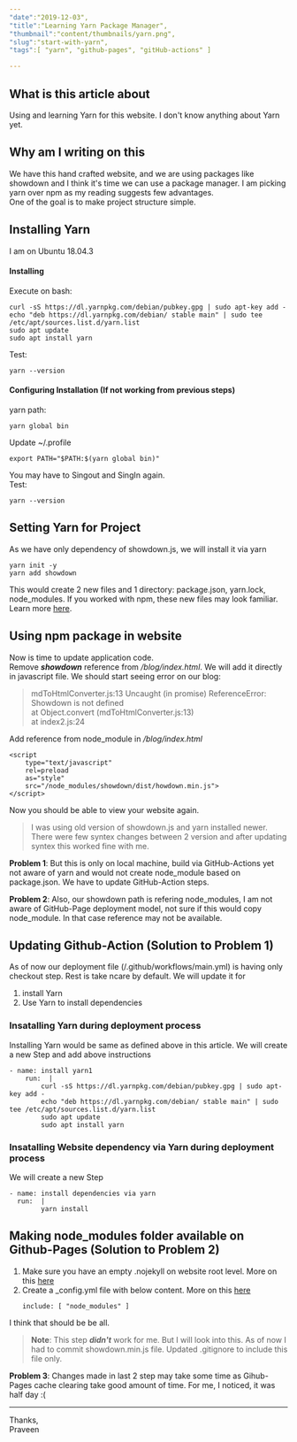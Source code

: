 ```yaml
---
"date":"2019-12-03",
"title":"Learning Yarn Package Manager",
"thumbnail":"content/thumbnails/yarn.png",
"slug":"start-with-yarn",
"tags":[ "yarn", "github-pages", "gitHub-actions" ]

---
```


## What is this article about
Using and learning Yarn for this website. I don't know anything about Yarn yet.

## Why am I writing on this
We have this hand crafted website, and we are using packages like showdown and I think it's time we can use a package manager. I am picking yarn over npm as my reading suggests few advantages.  
One of the goal is to make project structure simple.

## Installing Yarn
I am on Ubuntu 18.04.3

#### Installing
Execute on bash:
```
curl -sS https://dl.yarnpkg.com/debian/pubkey.gpg | sudo apt-key add -
echo "deb https://dl.yarnpkg.com/debian/ stable main" | sudo tee /etc/apt/sources.list.d/yarn.list
sudo apt update 
sudo apt install yarn
```
Test:
```
yarn --version
```
#### Configuring Installation (If not working from previous steps)
yarn path:
```
yarn global bin 
```
Update ~/.profile 
```
export PATH="$PATH:$(yarn global bin)"
```
You may have to Singout and SingIn again.  
Test:
```
yarn --version
```
## Setting Yarn for Project
As we have only dependency of showdown.js, we will install it via yarn
```
yarn init -y
yarn add showdown
```
This would create 2 new files and 1 directory: package.json, yarn.lock, node_modules. If you worked with npm, these new files may look familiar. Learn more [here](https://yarnpkg.com/en/docs/usage).

## Using npm package in website
Now is time to update application code.  
Remove ***showdown*** reference from */blog/index.html*. We will add it directly in javascript file. We should start seeing error on our blog:
> mdToHtmlConverter.js:13 Uncaught (in promise) ReferenceError: Showdown is not defined  
>    at Object.convert (mdToHtmlConverter.js:13)  
>    at index2.js:24

Add reference from node_module in */blog/index.html*

```
<script 
    type="text/javascript" 
    rel=preload 
    as="style"
    src="/node_modules/showdown/dist/howdown.min.js">
</script>
```
Now you should be able to view your website again.  
>I was using old version of showdown.js and yarn installed newer. There were few syntex changes between 2 version and after updating syntex this worked fine with me.

**Problem 1**: But this is only on local machine, build via GitHub-Actions yet not aware of yarn and would not create node_module based on package.json. We have to update GitHub-Action steps.

**Problem 2**: Also, our showdown path is refering node_modules, I am not aware of GitHub-Page deployment model, not sure if this would copy node_module. In that case reference may not be available.

## Updating Github-Action (Solution to Problem 1)
As of now our deployment file (/.github/workflows/main.yml) is having only checkout step. Rest is take ncare by default. We will update it for  
1. install Yarn
2. Use Yarn to install dependencies

### Insatalling Yarn during deployment process
Installing Yarn would be same as defined above in this article. We will create a new Step and add above instructions
```
- name: install yarn1
    run:  |
        curl -sS https://dl.yarnpkg.com/debian/pubkey.gpg | sudo apt-key add -
        echo "deb https://dl.yarnpkg.com/debian/ stable main" | sudo tee /etc/apt/sources.list.d/yarn.list
        sudo apt update 
        sudo apt install yarn
```

### Insatalling Website dependency via Yarn during deployment process
We will create a new Step
```
- name: install dependencies via yarn
  run:  |
        yarn install
```

## Making node_modules folder available on Github-Pages (Solution to Problem 2)
1. Make sure you have an empty .nojekyll on website root level. More on this [here](https://github.blog/2009-12-29-bypassing-jekyll-on-github-pages/)
2. Create a _config.yml file with below content. More on this [here](https://help.github.com/en/github/working-with-github-pages/about-github-pages-and-jekyll#configuring-jekyll-in-your-github-pages-site)
    ```
    include: [ "node_modules" ]
    ```

I think that should be be all.

>**Note**: This step ***didn't*** work for me. But I will look into this. As of now I had to commit showdown.min.js file. Updated .gitignore to include this file only.

**Problem 3**: Changes made in last 2 step may take some time as Gihub-Pages cache clearing take good amount of time. For me, I noticed, it was half day :(

---
Thanks,  
Praveen
